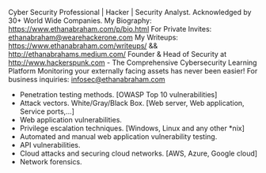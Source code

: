 Cyber Security Professional | Hacker | Security Analyst.
Acknowledged by 30+ World Wide Companies.
My Biography: https://www.ethanabraham.com/p/bio.html
For Private Invites: ethanabraham@wearehackerone.com
My Writeups: https://www.ethanabraham.com/writeups/ && http://ethanabrahams.medium.com/
Founder & Head of Security at http://www.hackerspunk.com - The Comprehensive Cybersecurity Learning Platform
Monitoring your externally facing assets has never been easier!
For business inquiries: infosec@ethanabraham.com

- Penetration testing methods. [OWASP Top 10 vulnerabilities]
- Attack vectors. White/Gray/Black Box. [Web server, Web application, Service ports,...]
- Web application vulnerabilities.
- Privilege escalation techniques. [Windows, Linux and any other *nix]
- Automated and manual web application vulnerability testing.
- API vulnerabilities.
- Cloud attacks and securing cloud networks. [AWS, Azure, Google cloud]
- Network forensics.
